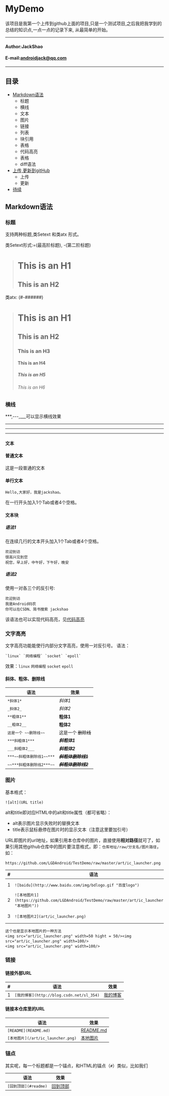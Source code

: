 MyDemo
===================================
该项目是我第一个上传到github上面的项目,只是一个测试项目,之后我把我学到的总结的知识点,一点一点的记录下来,
从最简单的开始。

****
#### Author:JackShao
#### E-mail:androidjack@qq.com
****

## 目录
 * [Markdown语法](#横线)
     + 标题
     + 横线
     + 文本
     + 图片
     + 链接
     + 列表
     + 块引用
     + 表格
     + 代码高亮
     + 表格
     + diff语法
 * [上传,更新到gitHub](#上传,更新到gitHub)
     * 上传
     * 更新
 * [待续](#待续)

 Markdown语法
------------------------
### 标题
支持两种标题,类Setext 和类atx 形式。

类Setext形式:=(最高阶标题), -(第二阶标题)
> This is an H1
> =============
> This is an H2
> -------------
类atx: (#-######)
> # This is an H1
> ## This is an H2
> ### This is an H3
> #### This is an H4
> ##### This is an H5
> ###### This is an H6

### 横线
***,---,___可以显示横线效果
***
---
___

####  文本

#### 普通文本
这是一段普通的文本
#### 单行文本
    Hello,大家好，我是jackshao。
在一行开头加入1个Tab或者4个空格。
#### 文本块
##### 语法1
在连续几行的文本开头加入1个Tab或者4个空格。

    欢迎到访
    很高兴见到您
    祝您，早上好，中午好，下午好，晚安

##### 语法2
使用一对各三个的反引号:
```
欢迎到访
我是Android码农
你可以在CSDN、简书搜索 jackshao
```
该语法也可以实现代码高亮，见[代码高亮](#代码高亮)
### 文字高亮
文字高亮功能能使行内部分文字高亮，使用一对反引号。
语法：
```
`linux` `网络编程` `socket` `epoll`
```
效果：`linux` `网络编程` `socket` `epoll`

#### 斜体、粗体、删除线
|语法|效果|
|----|-----|
|`*斜体1*`|*斜体1*|
|`_斜体2_`| _斜体2_|
|`**粗体1**`|**粗体1**|
|`__粗体2__`|__粗体2__|
|`这是一个 ~~删除线~~`|这是一个 ~~删除线~~|
|`***斜粗体1***`|***斜粗体1***|
|`___斜粗体2___`|___斜粗体2___|
|`***~~斜粗体删除线1~~***`|***~~斜粗体删除线1~~***|
|`~~***斜粗体删除线2***~~`|~~***斜粗体删除线2***~~|

### 图片
基本格式：
```
![alt](URL title)
```
alt和title即对应HTML中的alt和title属性（都可省略）：
- alt表示图片显示失败时的替换文本
- title表示鼠标悬停在图片时的显示文本（注意这里要加引号）

URL即图片的url地址，如果引用本仓库中的图片，直接使用**相对路径**就可了，如果引用其他github仓库中的图片要注意格式，即：`仓库地址/raw/分支名/图片路径`，如：
```
https://github.com/LGDAndroid/TestDemo/raw/master/art/ic_launcher.png
```
|#|语法|效果|
|---|---|----
|1|`![baidu](http://www.baidu.com/img/bdlogo.gif "百度logo")`|![baidu](http://www.baidu.com/img/bdlogo.gif "百度logo")
|2|`![本地图片1](https://github.com/LGDAndroid/TestDemo/raw/master/art/ic_launcher.png "本地图片"))`|![本地图片](https://github.com/LGDAndroid/TestDemo/raw/master/art/ic_launcher.png)
|3|`![本地图片2](art/ic_launcher.png)`|![](art/ic_launcher.png)
```
这个也是显示本地图片的一种方法
<img src="art/ic_launcher.png" width=50 hight = 50/><img src="art/ic_launcher.png" width=100/>
<img src="art/ic_launcher.png" width=100/>
```

### 链接

#### 链接外部URL

|#|语法|效果|
|---|----|-----|
|1|`[我的博客](http://blog.csdn.net/sl_354)`|[我的博客](http://blog.csdn.net/sl_354)|

#### 链接本仓库里的URL
|语法|效果|
|----|-----|
|`[README](README.md)`|[README.md](/README.md)|
|`[本地图片](/art/ic_launcher.png)`|[本地图片](/art/ic_launcher.png)|


### 锚点
其实呢，每一个标题都是一个锚点，和HTML的锚点（`#`）类似，比如我们

|语法|效果|
|---|---|
|`[回到顶部](#readme)`|[回到顶部](#readme)|
















